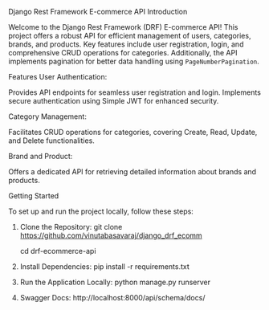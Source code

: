 Django Rest Framework E-commerce API
Introduction


Welcome to the Django Rest Framework (DRF) E-commerce API! This project offers a robust API for efficient management of users, categories, brands, and products. Key features include user registration, login, and comprehensive CRUD operations for categories. Additionally, the API implements pagination for better data handling using `PageNumberPagination`.

Features
User Authentication:

Provides API endpoints for seamless user registration and login.
Implements secure authentication using Simple JWT for enhanced security.

Category Management:

Facilitates CRUD operations for categories, covering Create, Read, Update, and Delete functionalities.

Brand and Product:

Offers a dedicated API for retrieving detailed information about brands and products.

Getting Started

To set up and run the project locally, follow these steps:

1. Clone the Repository:
	git clone https://github.com/vinutabasavaraj/django_drf_ecomm

	cd drf-ecommerce-api

3. Install Dependencies:
	pip install -r requirements.txt

4. Run the Application Locally:
	python manage.py runserver

5. Swagger Docs:
	http://localhost:8000/api/schema/docs/








